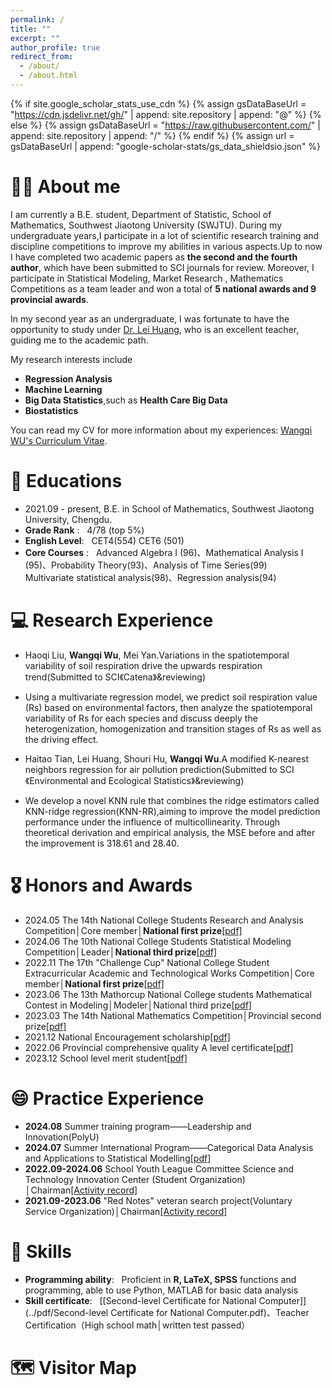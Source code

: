 ```yaml
---
permalink: /
title: ""
excerpt: ""
author_profile: true
redirect_from: 
  - /about/
  - /about.html
---
```


{% if site.google_scholar_stats_use_cdn %}
{% assign gsDataBaseUrl = "https://cdn.jsdelivr.net/gh/" | append: site.repository | append: "@" %}
{% else %}
{% assign gsDataBaseUrl = "https://raw.githubusercontent.com/" | append: site.repository | append: "/" %}
{% endif %}
{% assign url = gsDataBaseUrl | append: "google-scholar-stats/gs_data_shieldsio.json" %}

<span class='anchor' id='about-me'></span>

# 🧍‍♂️ About me
I am currently a B.E. student, Department of Statistic, School of Mathematics, Southwest Jiaotong University (SWJTU). During my undergraduate years,I participate in a lot of scientific research training and discipline competitions to improve my abilities in various aspects.Up to now I have completed two academic papers as **the second and the fourth author**, which have been submitted to SCI journals for review. Moreover, I participate in Statistical Modeling, Market Research , Mathematics Competitions as a team leader and won a total of **5 national awards and 9 provincial awards**.

In my second year as an undergraduate, I was fortunate to have the opportunity to study under <a href='https://faculty.swjtu.edu.cn/huanglei1/zh_CN/index/132441/list/index.htm'>Dr. Lei Huang</a>, who is an excellent teacher, guiding me to the academic path. 

My research interests include 
- **Regression Analysis**
- **Machine Learning**
- **Big Data Statistics**,such as **Health Care Big Data** <br />
- **Biostatistics**

You can read my CV for more information about my experiences: [Wangqi WU's Curriculum Vitae](../pdf/CV_CHEN9.0.pdf).

# 📖 Educations
- 2021.09 - present, B.E. in School of Mathematics, Southwest Jiaotong University, Chengdu.
- **Grade Rank** : &nbsp;      4/78 (top 5%)
- **English Level**: &nbsp;    CET4(554)   CET6 (501)
- **Core Courses** : &nbsp;    Advanced Algebra I (96)、Mathematical Analysis I (95)、Probability Theory(93)、Analysis of Time Series(99)<br />
                         Multivariate statistical analysis(98)、Regression analysis(94)
  
# 💻 Research Experience

- Haoqi Liu, **Wangqi Wu**, Mei Yan.Variations in the spatiotemporal variability of soil respiration drive the upwards respiration trend(Submitted to SCI《Catena》&reviewing)<br />

- Using a multivariate regression model, we predict soil respiration value (Rs) based on environmental factors, then analyze the spatiotemporal variability of Rs for each species and discuss deeply the heterogenization, homogenization and transition stages of Rs as well as the driving effect.

- Haitao Tian, Lei Huang, Shouri Hu, **Wangqi Wu**.A modified K-nearest neighbors regression for air pollution prediction(Submitted to SCI《Environmental and Ecological Statistics》&reviewing)<br />

- We develop a novel KNN rule that combines the ridge estimators called KNN-ridge regression(KNN-RR),aiming to improve the model prediction performance under the influence of multicollinearity. Through theoretical derivation and empirical analysis, the MSE before and after the improvement is 318.61 and 28.40.

# 🎖 Honors and Awards
- 2024.05 The 14th National College Students Research and Analysis Competition│Core member│**National first prize**[[pdf]](../pdf/cra_national-first-prize.pdf)
- 2024.06 The 10th National College Students Statistical Modeling Competition│Leader│**National third prize**[[pdf]](../pdf/csm_national-third-prize.pdf)
- 2022.11 The 17th "Challenge Cup" National College Student Extracurricular Academic and Technological Works Competition│Core member│**National first prize**[[pdf]](../pdf/challenge-cup_national-first-prize.pdf)
- 2023.06 The 13th Mathorcup National College students Mathematical Contest in Modeling│Modeler│National third prize[[pdf]](../pdf/Mathorcup_National-third-prize.pdf)
- 2023.03 The 14th National Mathematics Competition│Provincial second prize[[pdf]](../pdf/MC_Provincial_second_prize.pdf)
- 2021.12 National Encouragement scholarship[[pdf]](../pdf/National_Encouragement_scholarship.pdf)
- 2022.06 Provincial comprehensive quality A level certificate[[pdf]](../pdf/A_level_certificate.pdf)
- 2023.12 School level merit student[[pdf]](../pdf/School_level_merit_student.pdf)


# 😄 Practice Experience 
- **2024.08** Summer training program——Leadership and Innovation(PolyU)
- **2024.07** Summer International Program——Categorical Data Analysis and Applications to Statistical Modelling[[pdf]](../pdf/Summer_International_Program.pdf)
- **2022.09-2024.06** School Youth League Committee Science and Technology Innovation Center (Student Organization) │Chairman<a href='https://mp.weixin.qq.com/s/HtD_Z2Rj44iaDzH7ty1EwQ'>[Activity record] </a>
- **2021.09-2023.06** "Red Notes" veteran search project(Voluntary Service Organization)│Chairman<a href='https://mp.weixin.qq.com/s/ImFu-l7bIJdmJ6hs7DNtdg'>[Activity record] </a>

# 📝 Skills
- **Programming ability**: &nbsp; Proficient in **R, LaTeX, SPSS** functions and programming, able to use Python, MATLAB for basic data analysis
- **Skill certificate**: &nbsp; [[Second-level Certificate for National Computer]](../pdf/Second-level Certificate for National Computer.pdf)、Teacher Certification（High school math│written test passed）

# 🗺️ Visitor Map
<script type="text/javascript" src="//rf.revolvermaps.com/0/0/8.js?i=5t7t30ug5tr&amp;m=8&amp;c=ff0000&amp;cr1=0006ff&amp;f=arial&amp;l=33" async="async"></script>

<!-- 
# 🔥 News
- *2022.02*: &nbsp;🎉🎉 Lorem ipsum dolor sit amet, consectetur adipiscing elit. Vivamus ornare aliquet ipsum, ac tempus justo dapibus sit amet. 
- *2022.02*: &nbsp;🎉🎉 Lorem ipsum dolor sit amet, consectetur adipiscing elit. Vivamus ornare aliquet ipsum, ac tempus justo dapibus sit amet. 

# 📝 Publications 

<div class='paper-box'><div class='paper-box-image'><div><div class="badge">CVPR 2016</div><img src='images/500x300.png' alt="sym" width="100%"></div></div>
<div class='paper-box-text' markdown="1">

[Deep Residual Learning for Image Recognition](https://openaccess.thecvf.com/content_cvpr_2016/papers/He_Deep_Residual_Learning_CVPR_2016_paper.pdf)

**Kaiming He**, Xiangyu Zhang, Shaoqing Ren, Jian Sun

[**Project**](https://scholar.google.com/citations?view_op=view_citation&hl=zh-CN&user=DhtAFkwAAAAJ&citation_for_view=DhtAFkwAAAAJ:ALROH1vI_8AC) <strong><span class='show_paper_citations' data='DhtAFkwAAAAJ:ALROH1vI_8AC'></span></strong>
- Lorem ipsum dolor sit amet, consectetur adipiscing elit. Vivamus ornare aliquet ipsum, ac tempus justo dapibus sit amet. 
</div>
</div>

- [Lorem ipsum dolor sit amet, consectetur adipiscing elit. Vivamus ornare aliquet ipsum, ac tempus justo dapibus sit amet](https://github.com), A, B, C, **CVPR 2020**

# 🎖 Honors and Awards
- *2021.10* Lorem ipsum dolor sit amet, consectetur adipiscing elit. Vivamus ornare aliquet ipsum, ac tempus justo dapibus sit amet. 
- *2021.09* Lorem ipsum dolor sit amet, consectetur adipiscing elit. Vivamus ornare aliquet ipsum, ac tempus justo dapibus sit amet. 

# 📖 Educations
- *2019.06 - 2022.04 (now)*, Lorem ipsum dolor sit amet, consectetur adipiscing elit. Vivamus ornare aliquet ipsum, ac tempus justo dapibus sit amet. 
- *2015.09 - 2019.06*, Lorem ipsum dolor sit amet, consectetur adipiscing elit. Vivamus ornare aliquet ipsum, ac tempus justo dapibus sit amet. 

# 💬 Invited Talks
- *2021.06*, Lorem ipsum dolor sit amet, consectetur adipiscing elit. Vivamus ornare aliquet ipsum, ac tempus justo dapibus sit amet. 
- *2021.03*, Lorem ipsum dolor sit amet, consectetur adipiscing elit. Vivamus ornare aliquet ipsum, ac tempus justo dapibus sit amet.  \| [\[video\]](https://github.com/)

# 💻 Internships
- *2019.05 - 2020.02*, [Lorem](https://github.com/), China. 

# 💻 Internship Experience
- 2023.04 - 2024.04, Research Asistant, supervised by <a href="https://sds.cuhk.edu.cn/en/teacher/498">Prof. Haizhou Li</a> and <a href="https://wsstriving.github.io">Shuai Wang</a>, The Chinese University of Hong Kong (Shenzhen). [[Project Demo]](../videos/Junjie_xinyi.mp4)
- 2022.06 - 2022.12, supervised by <a href='https://scholar.google.com/citations?user=BcWMSE4AAAAJ&hl=zh-CN'>Dr. Shiliang Zhang</a>, Alibaba DAMO Academy, Hangzhou.
- 2021.11 - 2022.01, <a href='https://e.huawei.com/cn/products/enterprise-collaboration/ideahub'>ICT</a>, Huawei, Dongguan.

# 😄 Academic Activities 
- 2024.04 Attending ICASSP 2024, Korea. [[Image]](../images/icassp2024/index.html)
- 2024.03 ICASSP 2024 preview, organised by <a href='https://sds.cuhk.edu.cn/en/teacher/641'>Dr. Zhizheng WU </a>, Shenzhen. [[Image]](../images/icassp2024_preview/index.html)
- 2023.12 International Doctoral Forum 2023, CUHK. [[Image]](../images/CUHK2023/index.html)
- 2023.12 International Workshop on Mathematical Issues in Information Sciences 2023, CUHK(SZ). [[Image]](../images/MIIS2023/index.html)
- 2023.12 CHINA HI-TECH Forum 2023, Shenzhen. [[Image]](../images/HITECH2023/index.html) -->

